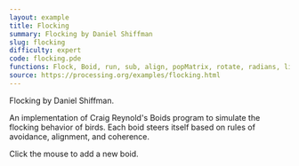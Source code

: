 ```yaml
---
layout: example
title: Flocking
summary: Flocking by Daniel Shiffman
slug: flocking
difficulty: expert
code: flocking.pde
functions: Flock, Boid, run, sub, align, popMatrix, rotate, radians, limit, mag, flock, normalize, div, fill, setMag, size, random2D, render, cos, update, random, heading2D, addBoid, applyForce, stroke, vertex, cohesion, sin, heading, beginShape, setup, borders, translate, draw, mousePressed, mult, add, endShape, background, pushMatrix, separate, seek, PVector, dist
source: https://processing.org/examples/flocking.html
---
```


Flocking by Daniel Shiffman. 

 An implementation of Craig Reynold's Boids program to simulate the flocking behavior of birds. Each boid steers itself based on rules of avoidance, alignment, and coherence. 

 Click the mouse to add a new boid.
